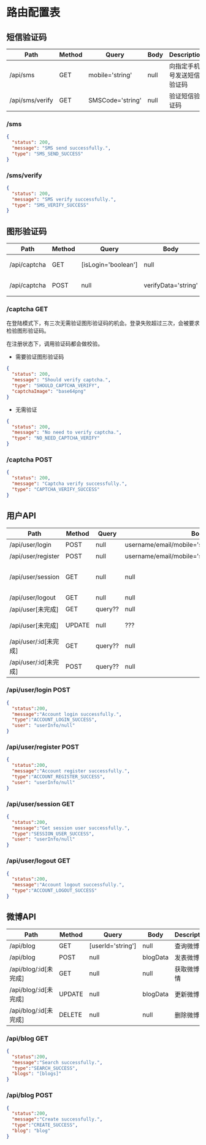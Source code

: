 # 路由配置表

## 短信验证码

| Path | Method | Query | Body | Description |
|---|---|---|---|---|
| /api/sms | GET | mobile='string' | null | 向指定手机号发送短信验证码 |
| /api/sms/verify | GET | SMSCode='string' | null | 验证短信验证码 |

### /sms

```json
{
  "status": 200,
  "message": "SMS send successfully.",
  "type": "SMS_SEND_SUCCESS"
}
```

### /sms/verify

```json
{
  "status": 200,
  "message": "SMS verify successfully.",
  "type": "SMS_VERIFY_SUCCESS"
}
```

## 图形验证码

| Path | Method | Query | Body | Description |
|---|---|---|---|---|
| /api/captcha | GET | [isLogin='boolean'] | null | 请求图形验证码 |
| /api/captcha | POST | null | verifyData='string' | 验证图形验证码 |

### /captcha GET

在登陆模式下，有三次无需验证图形验证码的机会。登录失败超过三次，会被要求检验图形验证码。

在注册状态下，调用验证码都会做校验。

- 需要验证图形验证码
```json
{
  "status": 200,
  "message": "Should verify captcha.",
  "type": "SHOULD_CAPTCHA_VERIFY",
  "captchaImage": "base64png"
}
```
- 无需验证
```json
{
  "status": 200,
  "message": "No need to verify captcha.",
  "type": "NO_NEED_CAPTCHA_VERIFY"
}
```

### /captcha POST

```json
{
  "status": 200,
  "message": "Captcha verify successfully.",
  "type": "CAPTCHA_VERIFY_SUCCESS"
}
```

## 用户API

| Path | Method | Query | Body | Description |
|---|---|---|---|---|
| /api/user/login | POST | null | username/email/mobile='string'&password='string' | 用户登录 |
| /api/user/register | POST | null | username/email/mobile='string'&password='string' | 用户注册 |
| /api/user/session | GET | null | null | 获取session登录用户信息 |
| /api/user/logout | GET | null | null | 用户登出 |
| /api/user[未完成] | GET | query?? | null | 用户搜索 |
| /api/user[未完成] | UPDATE | null | ??? | 更新用户资料 |
| /api/user/:id[未完成] | GET | query?? | null | 获取某用户资料 |
| /api/user/:id[未完成] | POST | query?? | null | 对指定用户编辑昵称 |

### /api/user/login POST

```json
{
  "status":200,
  "message":"Account login successfully.",
  "type":"ACCOUNT_LOGIN_SUCCESS",
  "user": "userInfo/null"
}
```

### /api/user/register POST

```json
{
  "status":200,
  "message":"Account register successfully.",
  "type":"ACCOUNT_REGISTER_SUCCESS",
  "user": "userInfo/null"
}
```

### /api/user/session GET

```json
{
  "status":200,
  "message":"Get session user successfully.",
  "type":"SESSION_USER_SUCCESS",
  "user": "userInfo/null"
}
```

### /api/user/logout GET

```json
{
  "status":200,
  "message":"Account logout successfully.",
  "type":"ACCOUNT_LOGOUT_SUCCESS"
}
```

## 微博API

| Path | Method | Query | Body | Description |
|---|---|---|---|---|
| /api/blog | GET | [userId='string'] | null | 查询微博 |
| /api/blog | POST | null | blogData | 发表微博 |
| /api/blog/:id[未完成] | GET | null | null | 获取微博详情 |
| /api/blog/:id[未完成] | UPDATE | null | blogData | 更新微博 |
| /api/blog/:id[未完成] | DELETE | null | null | 删除微博 |

### /api/blog GET

```json
{
  "status":200,
  "message":"Search successfully.",
  "type":"SEARCH_SUCCESS",
  "blogs": "[blogs]"
}
```

### /api/blog POST

```json
{
  "status":200,
  "message":"Create successfully.",
  "type":"CREATE_SUCCESS",
  "blog": "blog"
}
```